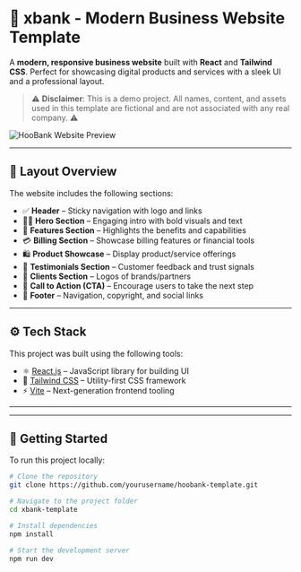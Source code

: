 # 💼 xbank - Modern Business Website Template

A **modern, responsive business website** built with **React** and **Tailwind CSS**. Perfect for showcasing digital products and services with a sleek UI and a professional layout.

> ⚠️ **Disclaimer**: This is a demo project. All names, content, and assets used in this template are fictional and are not associated with any real company. ⚠️


![HooBank Website Preview](https://user-images.githubusercontent.com/72783924/222011304-859783c2-3a38-47b6-9427-d323f01d0fba.png)

---

## 🧩 Layout Overview

The website includes the following sections:

- ✅ **Header** – Sticky navigation with logo and links  
- 🦸‍♂️ **Hero Section** – Engaging intro with bold visuals and text  
- 🚀 **Features Section** – Highlights the benefits and capabilities  
- 💳 **Billing Section** – Showcase billing features or financial tools  
- 🛍️ **Product Showcase** – Display product/service offerings  
- 💬 **Testimonials Section** – Customer feedback and trust signals  
- 🤝 **Clients Section** – Logos of brands/partners  
- 📣 **Call to Action (CTA)** – Encourage users to take the next step  
- 🔗 **Footer** – Navigation, copyright, and social links

---

## ⚙️ Tech Stack

This project was built using the following tools:

- ⚛️ [React.js](https://reactjs.org/) – JavaScript library for building UI
- 🎨 [Tailwind CSS](https://tailwindcss.com/) – Utility-first CSS framework
- ⚡ [Vite](https://vitejs.dev/) – Next-generation frontend tooling

---




---

## 🚀 Getting Started

To run this project locally:

```bash
# Clone the repository
git clone https://github.com/yourusername/hoobank-template.git

# Navigate to the project folder
cd xbank-template

# Install dependencies
npm install

# Start the development server
npm run dev

